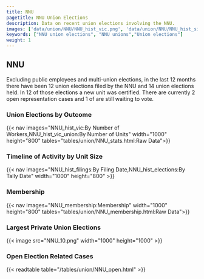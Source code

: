 ```yaml
---
title: NNU
pagetitle: NNU Union Elections
description: Data on recent union elections involving the NNU.
images: ['data/union/NNU/NNU_hist_vic.png', 'data/union/NNU/NNU_hist_size.png', 'data/union/NNU/NNU_10.png']
keywords: ["NNU union elections", "NNU unions","Union elections"]
weight: 1
---
```

##  NNU

Excluding public employees and multi-union elections, in the last 12 months there have been 12 union elections filed by the NNU and 14 union elections held. In 12 of those elections a new unit was certified. There are currently 2 open representation cases and 1 of are still waiting to vote.

### Union Elections by Outcome
{{< nav images="NNU_hist_vic:By Number of Workers,NNU_hist_vic_union:By Number of Units" width="1000" height="800" tables="tables/union/NNU_stats.html:Raw Data">}}

### Timeline of Activity by Unit Size
{{< nav images="NNU_hist_filings:By Filing Date,NNU_hist_elections:By Tally Date" width="1000" height="800" >}}

### Membership
{{< nav images="NNU_membership:Membership" width="1000" height="800" tables="tables/union/NNU_membership.html:Raw Data">}}

### Largest Private Union Elections
{{< image src="NNU_10.png" width="1000" height="1000"  >}}

### Open Election Related Cases
{{< readtable table="/tables/union/NNU_open.html" >}}


